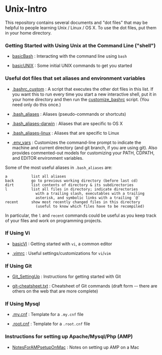 Unix-Intro
==========

This repository contains several documents and "dot files" that may be
helpful to people learning Unix / Linux / OS X.  To use the dot files,
put them in your home directory.

### Getting Started with Using Unix at the Command Line ("shell")

- [basicBash](#basicBash) : Interacting with the command line using `bash`

- [basicUNIX](#basicUNIX) : Some initial UNIX commands to get you started

### Useful dot files that set aliases and environment variables

- [.bashrc_custom](#bashrc_custom) : A script that executes the
  other dot files in this list.  If you want this to run every time you
  start a new interactive shell, put it in your home directory and then
  run the [customize_bashrc](#customize_bashrc) script.  (You need only
  do this once.)  

- [.bash_aliases](#bash_aliases) : Aliases (pseudo-commands or shortcuts)

- [.bash_aliases-darwin](#bash_aliases-darwin) : Aliases that are
  specific to OS X

- [.bash_aliases-linux](#bash_aliases-linux) : Aliases that are
  specific to Linux

- [.env_vars](#env_vars) : Customizes the command-line prompt to
  indicate the machine and current directory (and git branch, if you are
  using git).  Also provides commented-out models for customizing your
  PATH, CDPATH, and EDITOR environment variables.


Some of the most useful aliases in `.bash_aliases` are:

    a           list all aliases 
    back        go to previous working directory (before last cd)
    dirt        list contents of directory & its subdirectories
    l           list all files in directory; indicate directories
                  with a trailing slash, executables with a trailing
                  asterisk, and symbolic links with a trailing `@`
    recent      show most recently changed files in this directory
                  (useful to know which files have to be recompiled)

In particular, the <code>l</code> and <code>recent</code> commands could
be useful as you
keep track of your files and work on programming projects.


### If Using Vi

- [basicVI](#basicVI) : Getting started with `vi`, a common editor

- [.vimrc](#vimrc) : Useful settings/customizations for `vi`/`vim`

### If Using Git

- [Git_SettingUp](#Git_SettingUp) : Instructions for getting started
  with Git

- [git-cheatsheet.txt](#git-cheatsheet) : Cheatsheet of Git commands
  (draft form -- there are others on the web that are more complete)

### If Using Mysql

- [.my.cnf](#my.cnf) : Template for a `.my.cnf` file

- [.root.cnf](#root.cnf) : Template for a `.root.cnf` file

### Instructions for setting up Apache/Mysql/Php (AMP)

- [NotesForAMPsetupOnMac](#NotesForAMPsetupOnMac) : Notes on setting up
  AMP on a Mac

[bashrc_custom]: .bashrc_custom
[bash_aliases]: .bash_aliases
[bash_aliases-darwin]: .bash_aliases-darwin
[bash_aliases-linux]: .bash_aliases-linux
[env_vars]: .env_vars
[vimrc]: .vimrc
[basicBash]: basicBash.md
[basicUNIX]: basicUNIX.html
[customize_bashrc]: customize_bashrc
[basicVI]: basicVI.html
[git-cheatsheet]: .git-cheatsheet.txt
[Git_SettingUp]: Git_SettingUp
[my.cnf]: .my.cnf
[root.cnf]: .root.cnf
[NotesForAMPsetupOnMac]: NotesForAMPsetupOnMac

